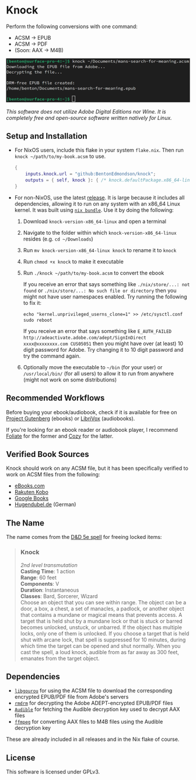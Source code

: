 # Knock

Perform the following conversions with one command:
* ACSM → EPUB
* ACSM → PDF
* (Soon: AAX → M4B)

![CLI demonstration](demo.png)

*This software does not utilize Adobe Digital Editions nor Wine. It is completely free and open-source software written natively for Linux.*

## Setup and Installation

* For NixOS users, include this flake in your system `flake.nix`. Then run `knock ~/path/to/my-book.acsm` to use.
    ```nix
    {
        inputs.knock.url = "github:BentonEdmondson/knock";
        outputs = { self, knock }: { /* knock.defaultPackage.x86_64-linux is the package */ };
    }
    ```
* For non-NixOS, use the latest [release](https://github.com/BentonEdmondson/knock/releases). It is large because it includes all dependencies, allowing it to run on any system with an x86_64 Linux kernel. It was built using [`nix bundle`](https://nixos.org/manual/nix/unstable/command-ref/new-cli/nix3-bundle.html). Use it by doing the following:
    1. Download `knock-version-x86_64-linux` and open a terminal
    1. Navigate to the folder within which `knock-version-x86_64-linux` resides (e.g. `cd ~/Downloads`)
    1. Run `mv knock-version-x86_64-linux knock` to rename it to `knock`
    1. Run `chmod +x knock` to make it executable
    1. Run `./knock ~/path/to/my-book.acsm` to convert the ebook

        If you receive an error that says something like `./nix/store/...: not found` or `./nix/store/...: No such file or directory` then you might not have user namespaces enabled. Try running the following to fix it:

        ```
        echo "kernel.unprivileged_userns_clone=1" >> /etc/sysctl.conf
        sudo reboot
        ```
        If you receive an error that says something like `E_AUTH_FAILED http://adeactivate.adobe.com/adept/SignInDirect xxxx@xxxxxxxx.com CUS05051` then you might have over (at least) 10 digit password for Adobe. Try changing it to 10 digit password and try the command again.

    1. Optionally move the executable to `~/bin` (for your user) or `/usr/local/bin/` (for all users) to allow it to run from anywhere (might not work on some distributions)

## Recommended Workflows

Before buying your ebook/audiobook, check if it is available for free on [Project Gutenberg](https://gutenberg.org/) (ebooks) or [LibriVox](https://librivox.org/) (audiobooks).

If you're looking for an ebook reader or audiobook player, I recommend [Foliate](https://johnfactotum.github.io/foliate/) for the former and [Cozy](https://cozy.sh/) for the latter.

## Verified Book Sources

Knock should work on any ACSM file, but it has been specifically verified to work on ACSM files from the following:

* [eBooks.com](https://www.ebooks.com/en-us/)
* [Rakuten Kobo](https://www.kobo.com/us/en)
* [Google Books](https://books.google.com/)
* [Hugendubel.de](https://www.hugendubel.de/de/) (German)

## The Name

The name comes from the [D&D 5e spell](https://roll20.net/compendium/dnd5e/Knock#content) for freeing locked items:

> ### Knock
> *2nd level transmutation*\
> **Casting Time**: 1 action\
> **Range**: 60 feet\
> **Components**: V\
> **Duration**: Instantaneous\
> **Classes**: Bard, Sorcerer, Wizard\
> Choose an object that you can see within range. The object can be a door, a box, a chest, a set of manacles, a padlock, or another object that contains a mundane or magical means that prevents access. A target that is held shut by a mundane lock or that is stuck or barred becomes unlocked, unstuck, or unbarred. If the object has multiple locks, only one of them is unlocked. If you choose a target that is held shut with arcane lock, that spell is suppressed for 10 minutes, during which time the target can be opened and shut normally. When you cast the spell, a loud knock, audible from as far away as 300 feet, emanates from the target object.

## Dependencies

* [`libgourou`](http://indefero.soutade.fr/p/libgourou/) for using the ACSM file to download the corresponding encrypted EPUB/PDF file from Adobe's servers
* [`rmdrm`](https://github.com/BentonEdmondson/rmdrm/) for decrypting the Adobe ADEPT-encrypted EPUB/PDF files
* [`Audible`](https://github.com/mkb79/Audible) for fetching the Audible decryption key used to decrypt AAX files
* [`ffmpeg`](https://www.ffmpeg.org/) for converting AAX files to M4B files using the Audible decryption key

These are already included in all releases and in the Nix flake of course.

## License

This software is licensed under GPLv3.
